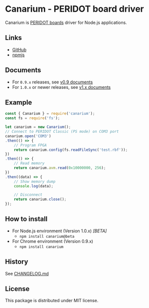 Canarium - PERIDOT board driver
========

Canarium is [PERIDOT boards](https://github.com/osafune/peridot) driver for Node.js applications.

Links
-------
- [GitHub](https://github.com/kimushu/canarium)
- [npmjs](https://www.npmjs.com/package/canarium)

Documents
-------
- For `0.9.x` releases, see [v0.9 documents](http://kimushu.github.io/canarium/v0.9)
- For `1.0.x` or newer releases, see [v1.x documents](http://kimushu.github.io/canarium/v1.x)

Example
-------
```js
const { Canarium } = require('canarium');
const fs = require('fs');

let canarium = new Canarium();
// Connect to PERIDOT Classic (PS mode) on COM3 port
canarium.open('COM3')
.then(() => {
    // Program FPGA
    return canarium.config(fs.readFileSync('test.rbf'));
})
.then(() => {
    // Read memory
    return canarium.avm.read(0x10000000, 256);
})
.then((data) => {
    // Show memory dump
    console.log(data);

    // Disconnect
    return canarium.close();
});
```

How to install
-------
- For Node.js environment (Version 1.0.x) *[BETA]*
  - `npm install canarium@beta`
- For Chrome environment (Version 0.9.x)
  - `npm install canarium`

History
-------
See [CHANGELOG.md](https://github.com/kimushu/canarium/blob/master/CHANGELOG.md)

License
-------

This package is distributed under MIT license.
